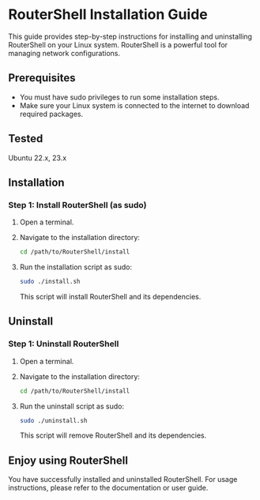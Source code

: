 
# RouterShell Installation Guide

This guide provides step-by-step instructions for installing and uninstalling RouterShell on your Linux system. RouterShell is a powerful tool for managing network configurations.

## Prerequisites

- You must have sudo privileges to run some installation steps.
- Make sure your Linux system is connected to the internet to download required packages.

## Tested

   Ubuntu 22.x, 23.x

## Installation

### Step 1: Install RouterShell (as sudo)

1. Open a terminal.


2. Navigate to the installation directory:

   ```bash
   cd /path/to/RouterShell/install
   ```

3. Run the installation script as sudo:

   ```bash
   sudo ./install.sh
   ```

   This script will install RouterShell and its dependencies.

## Uninstall


### Step 1: Uninstall RouterShell

1. Open a terminal.

2. Navigate to the installation directory:

   ```bash
   cd /path/to/RouterShell/install
   ```

3. Run the uninstall script as sudo:

   ```bash
   sudo ./uninstall.sh
   ```

   This script will remove RouterShell and its dependencies.

## Enjoy using RouterShell

You have successfully installed and uninstalled RouterShell. For usage instructions, please refer to the documentation or user guide.
